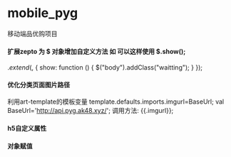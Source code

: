 # mobile_pyg
移动端品优购项目
#### 扩展zepto 为  $ 对象增加自定义方法 如 可以这样使用 $.show();
$.extend($, {
  show: function () {
    $("body").addClass("waitting");
  }
});
#### 优化分类页面图片路径
利用art-template的模板变量
template.defaults.imports.imgurl=BaseUrl; 
val BaseUrl='http://api.pyg.ak48.xyz/';
调用方法: {{.imgurl}};
#### h5自定义属性
#### 对象赋值

